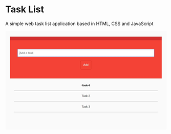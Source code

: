 # Task List
A simple web task list application based in HTML, CSS and JavaScript

![Task List](https://raw.githubusercontent.com/SergioAlfaroLahoz/Task_List/master/img/Task_List.JPG)
